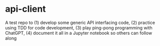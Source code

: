 # api-client
A test repo to (1) develop some generic API interfacing code, (2) practice using TDD for code development, (3) play ping-pong programming with ChatGPT, (4) document it all in a Jupyter notebook so others can follow along
